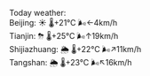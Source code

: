 Today weather:  
Beijing: ☀️   🌡️+21°C 🌬️←4km/h  
Tianjin: ⛈   🌡️+25°C 🌬️↑19km/h  
Shijiazhuang: 🌦   🌡️+22°C 🌬️↗11km/h  
Tangshan: 🌦   🌡️+23°C 🌬️↖16km/h  
